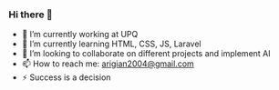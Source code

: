 ### Hi there 👋


- 🔭 I’m currently working at UPQ
- 🌱 I’m currently learning HTML, CSS, JS, Laravel
- 👯 I’m looking to collaborate on different projects and implement AI 
- 📫 How to reach me: arigian2004@gmail.com
- ⚡ Success is a decision
